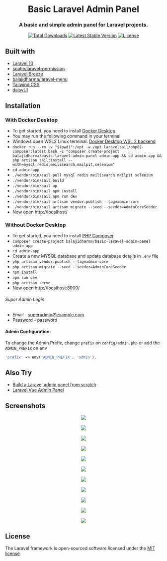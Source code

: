 <h1 align="center">Basic Laravel Admin Panel</h1>
<h3 align="center">A basic and simple admin panel for Laravel projects.</h3>
<p align="center">
<a href="https://packagist.org/packages/balajidharma/basic-laravel-admin-panel"><img src="https://poser.pugx.org/balajidharma/basic-laravel-admin-panel/downloads" alt="Total Downloads"></a>
<a href="https://packagist.org/packages/balajidharma/basic-laravel-admin-panel"><img src="https://poser.pugx.org/balajidharma/basic-laravel-admin-panel/v/stable" alt="Latest Stable Version"></a>
<a href="https://packagist.org/packages/balajidharma/basic-laravel-admin-panel"><img src="https://poser.pugx.org/balajidharma/basic-laravel-admin-panel/license" alt="License"></a>
</p>

## Built with
- [Laravel 10](https://github.com/laravel/framework)
- [spatie/laravel-permission](https://github.com/spatie/laravel-permission)
- [Laravel Breeze](https://github.com/laravel/breeze)
- [balajidharma/laravel-menu](https://github.com/balajidharma/laravel-menu)
- [Tailwind CSS](https://tailwindcss.com/)
- [daisyUI](https://daisyui.com/)


## Installation

### With Docker Desktop
- To get started, you need to install [Docker Desktop](https://www.docker.com/products/docker-desktop).
- You may run the following command in your terminal
- Windows open WSL2 Linux terminal. [Docker Desktop WSL 2 backend](https://docs.docker.com/desktop/windows/wsl/)
- `docker run --rm -v "$(pwd)":/opt -w /opt laravelsail/php82-composer:latest bash -c "composer create-project balajidharma/basic-laravel-admin-panel admin-app && cd admin-app && php artisan sail:install --with=mysql,redis,meilisearch,mailpit,selenium"`
- `cd admin-app`
- `./vendor/bin/sail pull mysql redis meilisearch mailpit selenium`
- `./vendor/bin/sail build`
- `./vendor/bin/sail up`
- `./vendor/bin/sail npm install`
- `./vendor/bin/sail npm run dev`
- `./vendor/bin/sail artisan vendor:publish --tag=admin-core`
- `./vendor/bin/sail artisan migrate --seed --seeder=AdminCoreSeeder`
- Now open http://localhost/

### Without Docker Desktop
- To get started, you need to install [PHP Composer](https://getcomposer.org/).
- `composer create-project balajidharma/basic-laravel-admin-panel admin-app`
- `cd admin-app`
- Create a new MYSQL database and update database details in `.env` file
- `php artisan vendor:publish --tag=admin-core`
- `php artisan migrate --seed --seeder=AdminCoreSeeder`
- `npm install`
- `npm run dev`
- `php artisan serve`
- Now open http://localhost:8000/

###### Super Admin Login
- Email - superadmin@example.com
- Password - password

#### Admin Configuration:

To change the Admin Prefix, change `prefix` on `config/admin.php` or add the `ADMIN_PREFIX` on env 

```php
'prefix' => env('ADMIN_PREFIX', 'admin'),
```

## Also Try
- [Build a Laravel admin panel from scratch](https://blog.devgenius.io/laravel-create-an-admin-panel-from-scratch-part-1-installation-8c11dae7e684)
- [Laravel Vue Admin Panel](https://github.com/balajidharma/laravel-vue-admin-panel)

## Screenshots
<p align="center">
	<img src="https://user-images.githubusercontent.com/6037466/179876455-1fbe6c89-9afc-4002-879b-fe3fc6506e34.png" >
	<br/><br/>
	<img src="https://github.com/balajidharma/basic-laravel-admin-panel/assets/6037466/e3332546-fde5-43f2-b485-c480e2789aca" >
	<br/><br/>
	<img src="https://github.com/balajidharma/basic-laravel-admin-panel/assets/6037466/d61f99be-672c-490b-a953-e5f85124e588" >
	<br/><br/>
	<img src="https://github.com/balajidharma/basic-laravel-admin-panel/assets/6037466/5c5b8653-bc47-40ce-8ca1-a80e1c18e02c">
	<br/><br/>
	<img src="https://github.com/balajidharma/basic-laravel-admin-panel/assets/6037466/1b57218c-6b59-4ce5-9258-53bcfaeadf0b">
	<br/><br/>
	<img src="https://github.com/balajidharma/basic-laravel-admin-panel/assets/6037466/ce3d5549-7897-44bc-afd2-7b82d196e255">
	<br/><br/>
	<img src="https://github.com/balajidharma/basic-laravel-admin-panel/assets/6037466/dc489947-9b6a-4eac-a425-9f5f86750afa">
	<br/><br/>
	<img src="https://github.com/balajidharma/basic-laravel-admin-panel/assets/6037466/f29751ec-3401-451f-9ce1-bee54865d8f5">
	<br/><br/>
	<img src="https://github.com/balajidharma/basic-laravel-admin-panel/assets/6037466/b3819023-12cc-481a-8c44-b5ea6dbb1987">
	<br/><br/>
	<img src="https://github.com/balajidharma/basic-laravel-admin-panel/assets/6037466/64f1f333-9812-4b7e-b981-2fcddf33cc1e">
	<br/><br/>
	<img src="https://github.com/balajidharma/basic-laravel-admin-panel/assets/6037466/e7895ca3-cab1-4a00-9e4b-8c1d87288c10">
</p>

## License

The Laravel framework is open-sourced software licensed under the [MIT license](https://opensource.org/licenses/MIT).

